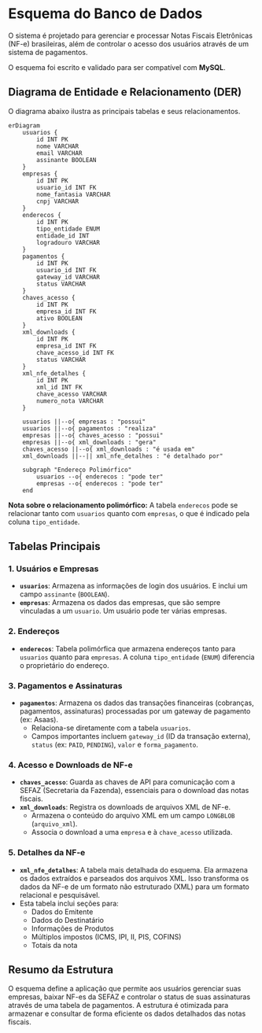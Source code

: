 # Esquema do Banco de Dados

O sistema é projetado para gerenciar e processar Notas Fiscais Eletrônicas (NF-e) brasileiras, além de controlar o acesso dos usuários através de um sistema de pagamentos.

O esquema foi escrito e validado para ser compatível com **MySQL**.

## Diagrama de Entidade e Relacionamento (DER)

O diagrama abaixo ilustra as principais tabelas e seus relacionamentos.

```mermaid
erDiagram
    usuarios {
        id INT PK
        nome VARCHAR
        email VARCHAR
        assinante BOOLEAN
    }
    empresas {
        id INT PK
        usuario_id INT FK
        nome_fantasia VARCHAR
        cnpj VARCHAR
    }
    enderecos {
        id INT PK
        tipo_entidade ENUM
        entidade_id INT
        logradouro VARCHAR
    }
    pagamentos {
        id INT PK
        usuario_id INT FK
        gateway_id VARCHAR
        status VARCHAR
    }
    chaves_acesso {
        id INT PK
        empresa_id INT FK
        ativo BOOLEAN
    }
    xml_downloads {
        id INT PK
        empresa_id INT FK
        chave_acesso_id INT FK
        status VARCHAR
    }
    xml_nfe_detalhes {
        id INT PK
        xml_id INT FK
        chave_acesso VARCHAR
        numero_nota VARCHAR
    }

    usuarios ||--o{ empresas : "possui"
    usuarios ||--o{ pagamentos : "realiza"
    empresas ||--o{ chaves_acesso : "possui"
    empresas ||--o{ xml_downloads : "gera"
    chaves_acesso ||--o{ xml_downloads : "é usada em"
    xml_downloads ||--|| xml_nfe_detalhes : "é detalhado por"

    subgraph "Endereço Polimórfico"
        usuarios --o{ enderecos : "pode ter"
        empresas --o{ enderecos : "pode ter"
    end
```
**Nota sobre o relacionamento polimórfico:** A tabela `enderecos` pode se relacionar tanto com `usuarios` quanto com `empresas`, o que é indicado pela coluna `tipo_entidade`.

## Tabelas Principais

### 1. Usuários e Empresas

*   **`usuarios`**: Armazena as informações de login dos usuários. E inclui um campo `assinante` (`BOOLEAN`).
*   **`empresas`**: Armazena os dados das empresas, que são sempre vinculadas a um `usuario`. Um usuário pode ter várias empresas.

### 2. Endereços

*   **`enderecos`**: Tabela polimórfica que armazena endereços tanto para `usuarios` quanto para `empresas`. A coluna `tipo_entidade` (`ENUM`) diferencia o proprietário do endereço.

### 3. Pagamentos e Assinaturas

*   **`pagamentos`**: Armazena os dados das transações financeiras (cobranças, pagamentos, assinaturas) processadas por um gateway de pagamento (ex: Asaas).
    *   Relaciona-se diretamente com a tabela `usuarios`.
    *   Campos importantes incluem `gateway_id` (ID da transação externa), `status` (ex: `PAID`, `PENDING`), `valor` e `forma_pagamento`.

### 4. Acesso e Downloads de NF-e

*   **`chaves_acesso`**: Guarda as chaves de API para comunicação com a SEFAZ (Secretaria da Fazenda), essenciais para o download das notas fiscais.
*   **`xml_downloads`**: Registra os downloads de arquivos XML de NF-e.
    *   Armazena o conteúdo do arquivo XML em um campo `LONGBLOB` (`arquivo_xml`).
    *   Associa o download a uma `empresa` e à `chave_acesso` utilizada.

### 5. Detalhes da NF-e

*   **`xml_nfe_detalhes`**: A tabela mais detalhada do esquema. Ela armazena os dados extraídos e parseados dos arquivos XML. Isso transforma os dados da NF-e de um formato não estruturado (XML) para um formato relacional e pesquisável.
*   Esta tabela inclui seções para:
    *   Dados do Emitente
    *   Dados do Destinatário
    *   Informações de Produtos
    *   Múltiplos impostos (ICMS, IPI, II, PIS, COFINS)
    *   Totais da nota

## Resumo da Estrutura

O esquema define a aplicação que permite aos usuários gerenciar suas empresas, baixar NF-es da SEFAZ e controlar o status de suas assinaturas através de uma tabela de pagamentos. A estrutura é otimizada para armazenar e consultar de forma eficiente os dados detalhados das notas fiscais.